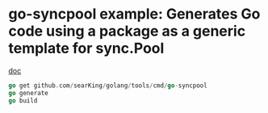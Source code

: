 # go-syncpool example:  Generates Go code using a package as a generic template for sync.Pool

[doc](https://godoc.org/github.com/searKing/golang/tools/cmd/go-syncpool)

```Go
go get github.com/searKing/golang/tools/cmd/go-syncpool
go generate
go build
```